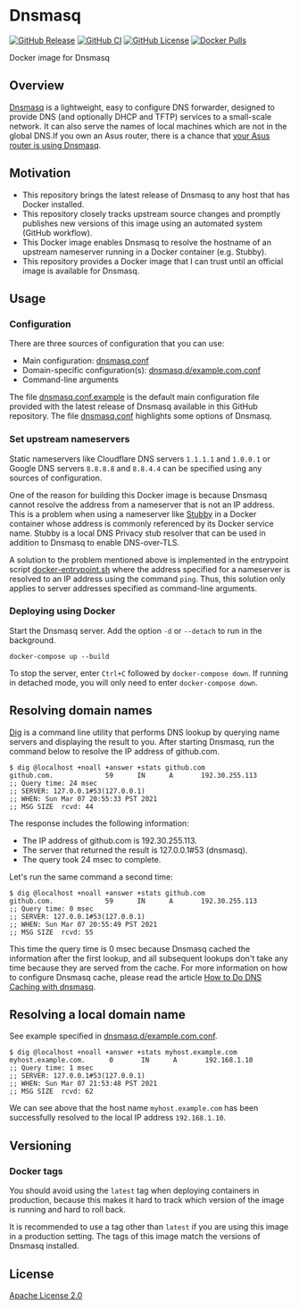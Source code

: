 # Dnsmasq

[![GitHub Release](https://img.shields.io/github/release/tschaffter/dnsmasq.svg?include_prereleases&color=94398d&labelColor=555555&logoColor=ffffff&style=for-the-badge&logo=github)](https://github.com/tschaffter/dnsmasq/releases)
[![GitHub CI](https://img.shields.io/github/workflow/status/tschaffter/dnsmasq/CI.svg?color=94398d&labelColor=555555&logoColor=ffffff&style=for-the-badge&logo=github)](https://github.com/tschaffter/dnsmasq/actions)
[![GitHub License](https://img.shields.io/github/license/tschaffter/dnsmasq.svg?color=94398d&labelColor=555555&logoColor=ffffff&style=for-the-badge&logo=github)](https://github.com/tschaffter/dnsmasq/blob/develop/LICENSE)
[![Docker Pulls](https://img.shields.io/docker/pulls/tschaffter/dnsmasq.svg?color=94398d&labelColor=555555&logoColor=ffffff&style=for-the-badge&label=pulls&logo=docker)](https://hub.docker.com/r/tschaffter/dnsmasq)

Docker image for Dnsmasq

## Overview

[Dnsmasq] is a lightweight, easy to configure DNS forwarder, designed to provide
DNS (and optionally DHCP and TFTP) services to a small-scale network. It can
also serve the names of local machines which are not in the global DNS.If you
own an Asus router, there is a chance that [your Asus router is using Dnsmasq].

## Motivation

- This repository brings the latest release of Dnsmasq to any host that has
  Docker installed.
- This repository closely tracks upstream source changes and promptly publishes
  new versions of this image using an automated system (GitHub workflow).
- This Docker image enables Dnsmasq to resolve the hostname of an upstream nameserver
  running in a Docker container (e.g. Stubby).
- This repository provides a Docker image that I can trust until an official
  image is available for Dnsmasq.

## Usage

### Configuration

There are three sources of configuration that you can use:

- Main configuration: [dnsmasq.conf](dnsmasq.conf)
- Domain-specific configuration(s): [dnsmasq.d/example.com.conf](dnsmasq.d/example.com.conf)
- Command-line arguments

The file [dnsmasq.conf.example](dnsmasq.conf.example) is the default main
configuration file provided with the latest release of Dnsmasq available in this
GitHub repository. The file [dnsmasq.conf](dnsmasq.conf) highlights some options
of Dnsmasq.

### Set upstream nameservers

Static nameservers like Cloudflare DNS servers `1.1.1.1` and `1.0.0.1` or Google
DNS servers `8.8.8.8` and `8.8.4.4` can be specified using any sources of
configuration.

One of the reason for building this Docker image is because Dnsmasq cannot
resolve the address from a nameserver that is not an IP address. This is a
problem when using a nameserver like [Stubby] in a Docker container whose
address is commonly referenced by its Docker service name. Stubby is a local DNS
Privacy stub resolver that can be used in addition to Dnsmasq to enable
DNS-over-TLS.

A solution to the problem mentioned above is implemented in the entrypoint
script [docker-entrypoint.sh](docker-entrypoint.sh) where the address specified
for a nameserver is resolved to an IP address using the command `ping`. Thus,
this solution only applies to server addresses specified as command-line
arguments.

### Deploying using Docker

Start the Dnsmasq server. Add the option `-d` or `--detach` to run in the
background.

    docker-compose up --build

To stop the server, enter `Ctrl+C` followed by `docker-compose down`. If running
in detached mode, you will only need to enter `docker-compose down`.

## Resolving domain names

[Dig] is a command line utility that performs DNS lookup by querying name
servers and displaying the result to you. After starting Dnsmasq, run the
command below to resolve the IP address of github.com.

```console
$ dig @localhost +noall +answer +stats github.com
github.com.             59      IN      A       192.30.255.113
;; Query time: 24 msec
;; SERVER: 127.0.0.1#53(127.0.0.1)
;; WHEN: Sun Mar 07 20:55:33 PST 2021
;; MSG SIZE  rcvd: 44
```

The response includes the following information:

- The IP address of github.com is 192.30.255.113.
- The server that returned the result is 127.0.0.1#53 (dnsmasq).
- The query took 24 msec to complete.

Let's run the same command a second time:

```console
$ dig @localhost +noall +answer +stats github.com
github.com.             59      IN      A       192.30.255.113
;; Query time: 0 msec
;; SERVER: 127.0.0.1#53(127.0.0.1)
;; WHEN: Sun Mar 07 20:55:49 PST 2021
;; MSG SIZE  rcvd: 55
```

This time the query time is 0 msec because Dnsmasq cached the information after
the first lookup, and all subsequent lookups don't take any time because they
are served from the cache. For more information on how to configure Dnsmasq
cache, please read the article [How to Do DNS Caching with dnsmasq].

## Resolving a local domain name

See example specified in
[dnsmasq.d/example.com.conf](dnsmasq.d/example.com.conf).

```console
$ dig @localhost +noall +answer +stats myhost.example.com
myhost.example.com.      0       IN      A       192.168.1.10
;; Query time: 1 msec
;; SERVER: 127.0.0.1#53(127.0.0.1)
;; WHEN: Sun Mar 07 21:53:48 PST 2021
;; MSG SIZE  rcvd: 62
```

We can see above that the host name `myhost.example.com` has been successfully
resolved to the local IP address `192.168.1.10`.

## Versioning

### Docker tags

You should avoid using the `latest` tag when deploying containers in
production, because this makes it hard to track which version of the image is
running and hard to roll back.

It is recommended to use a tag other than `latest` if you are using this image
in a production setting. The tags of this image match the versions of Dnsmasq
installed.

## License

[Apache License 2.0]

<!-- Links -->

[Dnsmasq]: https://thekelleys.org.uk/gitweb/?p=dnsmasq.git;a=summary
[your Asus router is using Dnsmasq]: https://unfinishedbitness.info/2015/05/26/asuswrt-finalized-setup/
[Stubby]: https://github.com/getdnsapi/stubby
[Dig]: https://en.wikipedia.org/wiki/Dig_(command)

[Stubby server]: https://github.com/tschaffter/stubby
[How to Do DNS Caching with dnsmasq]: https://netbeez.net/blog/linux-dns-caching-dnsmasq/
[Apache License 2.0]: https://github.com/tschaffter/dnsmasq/blob/main/LICENSE
